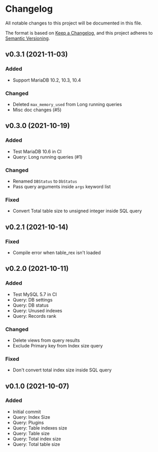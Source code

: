 # Changelog

All notable changes to this project will be documented in this file.

The format is based on [Keep a Changelog](https://keepachangelog.com/en/1.0.0/),
and this project adheres to [Semantic Versioning](https://semver.org/spec/v2.0.0.html).

## v0.3.1 (2021-11-03)
### Added
* Support MariaDB 10.2, 10.3, 10.4

### Changed
* Deleted `max_memory_used` from Long running queries
* Misc doc changes (#5)

## v0.3.0 (2021-10-19)
### Added
* Test MariaDB 10.6 in CI
* Query: Long running queries (#1)

### Changed
* Renamed `DBStatus` to `DbStatus`
* Pass query arguments inside `args` keyword list

### Fixed
* Convert Total table size to unsigned integer inside SQL query

## v0.2.1 (2021-10-14)
### Fixed
* Compile error when table_rex isn't loaded

## v0.2.0 (2021-10-11)
### Added
* Test MySQL 5.7 in CI
* Query: DB settings
* Query: DB status
* Query: Unused indexes
* Query: Records rank

### Changed
* Delete views from query results
* Exclude Primary key from Index size query

### Fixed
* Don't convert total index size inside SQL query

## v0.1.0 (2021-10-07)
### Added
* Initial commit
* Query: Index Size
* Query: Plugins
* Query: Table indexes size
* Query: Table size
* Query: Total index size
* Query: Total table size
